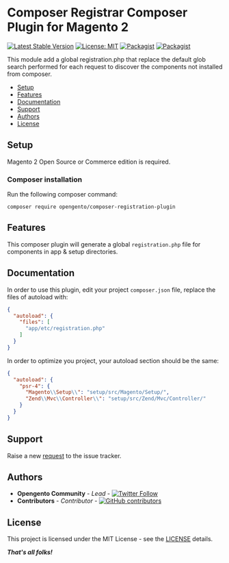 # Composer Registrar Composer Plugin for Magento 2

[![Latest Stable Version](https://img.shields.io/packagist/v/opengento/composer-registration-plugin.svg?style=flat-square)](https://packagist.org/packages/opengento/composer-registration-plugin)
[![License: MIT](https://img.shields.io/github/license/opengento/magento2-registration-plugin.svg?style=flat-square)](./LICENSE) 
[![Packagist](https://img.shields.io/packagist/dt/opengento/composer-registration-plugin.svg?style=flat-square)](https://packagist.org/packages/opengento/composer-registration-plugin/stats)
[![Packagist](https://img.shields.io/packagist/dm/opengento/composer-registration-plugin.svg?style=flat-square)](https://packagist.org/packages/opengento/composer-registration-plugin/stats)

This module add a global registration.php that replace the default glob search performed for each request to discover the components not installed from composer.

 - [Setup](#setup)
 - [Features](#features)
 - [Documentation](#documentation)
 - [Support](#support)
 - [Authors](#authors)
 - [License](#license)

## Setup

Magento 2 Open Source or Commerce edition is required.

###  Composer installation

Run the following composer command:

```
composer require opengento/composer-registration-plugin
```

## Features

This composer plugin will generate a global `registration.php` file for components in app & setup directories.

## Documentation

In order to use this plugin, edit your project `composer.json` file, replace the files of autoload with:

```json
{
  "autoload": {
    "files": [
      "app/etc/registration.php"
    ]
  }
}
```

In order to optimize you project, your autoload section should be the same:

```json
{
  "autoload": {
    "psr-4": {
      "Magento\\Setup\\": "setup/src/Magento/Setup/",
      "Zend\\Mvc\\Controller\\": "setup/src/Zend/Mvc/Controller/"
    }
  }
}
```

## Support

Raise a new [request](https://github.com/opengento/magento2-registration-plugin/issues) to the issue tracker.

## Authors

- **Opengento Community** - *Lead* - [![Twitter Follow](https://img.shields.io/twitter/follow/opengento.svg?style=social)](https://twitter.com/opengento)
- **Contributors** - *Contributor* - [![GitHub contributors](https://img.shields.io/github/contributors/opengento/magento2-registration-plugin.svg?style=flat-square)](https://github.com/opengento/magento2-registration-plugin/graphs/contributors)

## License

This project is licensed under the MIT License - see the [LICENSE](./LICENSE) details.

***That's all folks!***

